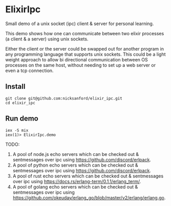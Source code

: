 # ElixirIpc
Small demo of a unix socket (ipc) client &amp; server for personal learning.

This demo shows how one can communicate between two elixir processes (a client & a server) using unix sockets.

Either the client or the server could be swapped out for another program in any programming language that supports unix sockets. This could be a light weight approach to allow bi directional communication between OS processes on the same host, without needing to set up a web server or even a tcp connection.


## Install

```
git clone git@github.com:nicksanford/elixir_ipc.git
cd elixir_ipc
```

## Run demo

```
iex -S mix
iex(1)> ElixirIpc.demo
```

TODO:
1. A pool of node.js echo servers which can be checked out & sentmessages over ipc using https://github.com/discord/erlpack.
2. A pool of python echo servers which can be checked out & sentmessages over ipc using https://github.com/discord/erlpack.
3. A pool of rust echo servers which can be checked out & sentmessages over ipc using https://docs.rs/erlang-term/0.1.1/erlang_term/.
4. A pool of golang echo servers which can be checked out & sentmessages over ipc using https://github.com/okeuday/erlang_go/blob/master/v2/erlang/erlang.go.
